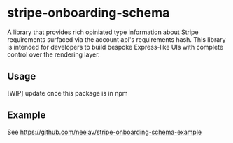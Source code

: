# stripe-onboarding-schema

A library that provides rich opiniated type information about Stripe requirements surfaced via the account api's requirements hash. This library is intended for developers to build bespoke Express-like UIs with complete control over the rendering layer.

## Usage

[WIP] update once this package is in npm

## Example

See https://github.com/neelav/stripe-onboarding-schema-example
